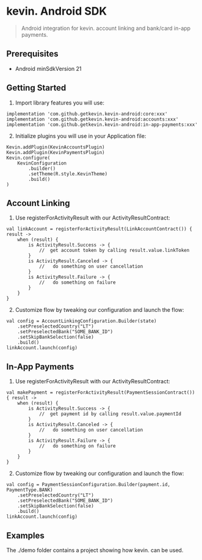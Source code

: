 # kevin. Android SDK

> Android integration for kevin. account linking and bank/card in-app payments.

## Prerequisites

- Android minSdkVersion 21

## Getting Started
1. Import library features you will use:

```
implementation 'com.github.getkevin.kevin-android:core:xxx'
implementation 'com.github.getkevin.kevin-android:accounts:xxx'
implementation 'com.github.getkevin.kevin-android:in-app-payments:xxx'
```
2. Initialize plugins you will use in your Application file:

```
Kevin.addPlugin(KevinAccountsPlugin)
Kevin.addPlugin(KevinPaymentsPlugin)
Kevin.configure(
    KevinConfiguration
        .builder()
        .setTheme(R.style.KevinTheme)
        .build()
)
```
## Account Linking
1. Use registerForActivityResult with our ActivityResultContract:

```
val linkAccount = registerForActivityResult(LinkAccountContract()) { result ->
    when (result) {
        is ActivityResult.Success -> {
            //  get account token by calling result.value.linkToken
        }
        is ActivityResult.Canceled -> {
            //   do something on user cancellation
        }
        is ActivityResult.Failure -> {
            //   do something on failure
        }
    }
}
```
2. Customize flow by tweaking our configuration and launch the flow:

```
val config = AccountLinkingConfiguration.Builder(state)
    .setPreselectedCountry("LT")
    .setPreselectedBank("SOME_BANK_ID")
    .setSkipBankSelection(false)
    .build()
linkAccount.launch(config)
```
## In-App Payments
1. Use registerForActivityResult with our ActivityResultContract:

```
val makePayment = registerForActivityResult(PaymentSessionContract()) { result ->
    when (result) {
        is ActivityResult.Success -> {
            //  get payment id by calling result.value.paymentId
        }
        is ActivityResult.Canceled -> {
            //   do something on user cancellation
        }
        is ActivityResult.Failure -> {
            //   do something on failure
        }
    }
}
```
2. Customize flow by tweaking our configuration and launch the flow:

```
val config = PaymentSessionConfiguration.Builder(payment.id, PaymentType.BANK)
    .setPreselectedCountry("LT")
    .setPreselectedBank("SOME_BANK_ID")
    .setSkipBankSelection(false)
    .build()
linkAccount.launch(config)
```
## Examples

The ./demo folder contains a project showing how kevin. can be used.
